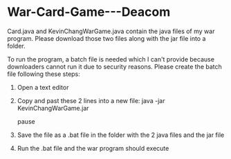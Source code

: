 # War-Card-Game---Deacom
Card.java and KevinChangWarGame.java contain the java files of my war program. Please download those two files along with the jar file into a folder. 

To run the program, a batch file is needed which I can't provide because downloaders cannot run it due to security reasons. 
Please create the batch file following these steps:
  1. Open a text editor 
  2. Copy and past these 2 lines into a new file:
      java -jar KevinChangWarGame.jar

      pause
  3. Save the file as a .bat file in the folder with the 2 java files and the jar file 
  4. Run the .bat file and the war program should execute
